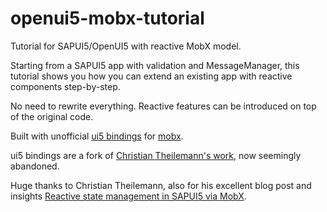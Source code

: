 # openui5-mobx-tutorial
Tutorial for SAPUI5/OpenUI5 with reactive MobX model.

Starting from a SAPUI5 app with validation and MessageManager, this tutorial shows you how you can extend an existing app with reactive components step-by-step. 

No need to rewrite everything. Reactive features can be introduced on top of the original code.

Built with unofficial [ui5 bindings](https://github.com/laszloKajan/openui5-mobx-model) for [mobx](https://github.com/mobxjs/mobx).

ui5 bindings are a fork of [Christian Theilemann's work](https://github.com/geekflyer/openui5-mobx-model), now seemingly abandoned.

Huge thanks to Christian Theilemann, also for his excellent blog post and insights [Reactive state management in SAPUI5 via MobX](https://blogs.sap.com/2017/01/30/advanced-state-management-in-sapui5-via-mobx/).